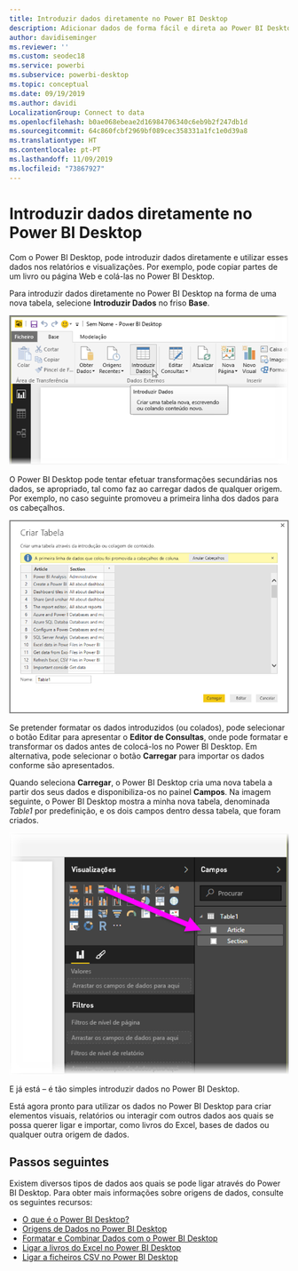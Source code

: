 ```yaml
---
title: Introduzir dados diretamente no Power BI Desktop
description: Adicionar dados de forma fácil e direta ao Power BI Desktop
author: davidiseminger
ms.reviewer: ''
ms.custom: seodec18
ms.service: powerbi
ms.subservice: powerbi-desktop
ms.topic: conceptual
ms.date: 09/19/2019
ms.author: davidi
LocalizationGroup: Connect to data
ms.openlocfilehash: b0ae068ebeae2d16984706340c6eb9b2f247db1d
ms.sourcegitcommit: 64c860fcbf2969bf089cec358331a1fc1e0d39a8
ms.translationtype: HT
ms.contentlocale: pt-PT
ms.lasthandoff: 11/09/2019
ms.locfileid: "73867927"
---
```

# <a name="enter-data-directly-into-power-bi-desktop"></a>Introduzir dados diretamente no Power BI Desktop
Com o Power BI Desktop, pode introduzir dados diretamente e utilizar esses dados nos relatórios e visualizações. Por exemplo, pode copiar partes de um livro ou página Web e colá-las no Power BI Desktop.

Para introduzir dados diretamente no Power BI Desktop na forma de uma nova tabela, selecione **Introduzir Dados** no friso **Base**.

![](media/desktop-enter-data-directly-into-desktop/enter-data-directly_1.png)

O Power BI Desktop pode tentar efetuar transformações secundárias nos dados, se apropriado, tal como faz ao carregar dados de qualquer origem. Por exemplo, no caso seguinte promoveu a primeira linha dos dados para os cabeçalhos.

![](media/desktop-enter-data-directly-into-desktop/enter-data-directly_2.png)

Se pretender formatar os dados introduzidos (ou colados), pode selecionar o botão Editar para apresentar o **Editor de Consultas**, onde pode formatar e transformar os dados antes de colocá-los no Power BI Desktop. Em alternativa, pode selecionar o botão **Carregar** para importar os dados conforme são apresentados.

Quando seleciona **Carregar**, o Power BI Desktop cria uma nova tabela a partir dos seus dados e disponibiliza-os no painel **Campos**. Na imagem seguinte, o Power BI Desktop mostra a minha nova tabela, denominada *Table1* por predefinição, e os dois campos dentro dessa tabela, que foram criados.

![](media/desktop-enter-data-directly-into-desktop/enter-data-directly_3.png)

E já está – é tão simples introduzir dados no Power BI Desktop.

Está agora pronto para utilizar os dados no Power BI Desktop para criar elementos visuais, relatórios ou interagir com outros dados aos quais se possa querer ligar e importar, como livros do Excel, bases de dados ou qualquer outra origem de dados.

## <a name="next-steps"></a>Passos seguintes
Existem diversos tipos de dados aos quais se pode ligar através do Power BI Desktop. Para obter mais informações sobre origens de dados, consulte os seguintes recursos:

* [O que é o Power BI Desktop?](desktop-what-is-desktop.md)
* [Origens de Dados no Power BI Desktop](desktop-data-sources.md)
* [Formatar e Combinar Dados com o Power BI Desktop](desktop-shape-and-combine-data.md)
* [Ligar a livros do Excel no Power BI Desktop](desktop-connect-excel.md)   
* [Ligar a ficheiros CSV no Power BI Desktop](desktop-connect-csv.md)   

